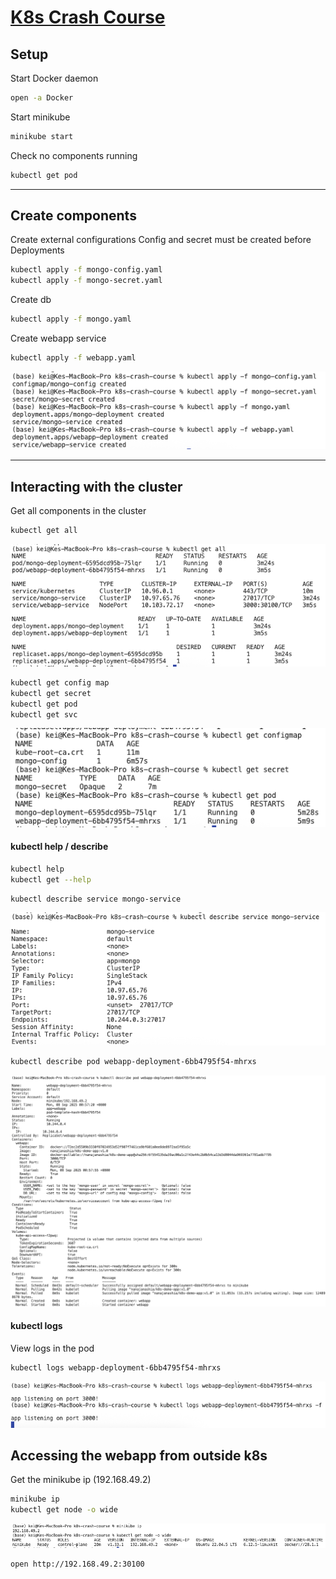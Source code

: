 # [K8s Crash Course](https://www.youtube.com/watch?v=s_o8dwzRlu4&ab_channel=TechWorldwithNana)

## Setup 

Start Docker daemon
```bash
open -a Docker
```

Start minikube
```bash
minikube start
```

Check no components running
```bash
kubectl get pod
```

---
## Create components

Create external configurations
Config and secret must be created before Deployments 
```bash
kubectl apply -f mongo-config.yaml
kubectl apply -f mongo-secret.yaml
```

Create db
```bash
kubectl apply -f mongo.yaml
```

Create webapp service
```bash
kubectl apply -f webapp.yaml
```
![alt text](img/image.png)

---
## Interacting with the cluster

Get all components in the cluster
```bash
kubectl get all
```
![alt text](img/image-1.png)

```bash
kubectl get config map
kubectl get secret
kubectl get pod
kubectl get svc
```
![alt text](img/image-2.png)

#### kubectl help / describe

```bash
kubectl help
kubectl get --help
```

```bash
kubectl describe service mongo-service
```
![alt text](img/image-3.png)

```bash
kubectl describe pod webapp-deployment-6bb4795f54-mhrxs
```
![alt text](img/image-4.png)

#### kubectl logs
View logs in the pod

```bash
kubectl logs webapp-deployment-6bb4795f54-mhrxs
```
![alt text](img/image-5.png)

## Accessing the webapp from outside k8s

Get the minikube ip (192.168.49.2)
```bash
minikube ip
kubectl get node -o wide
```
![alt text](img/image-6.png)

```bash
open http://192.168.49.2:30100
```